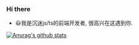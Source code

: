 ### Hi there 

-  😃我是沉迷js/ts的前端开发者, 很高兴在这遇到你.

[![Anurag's github stats](https://github-readme-stats.vercel.app/api?username=genaller)](https://github.com/anuraghazra/github-readme-stats)